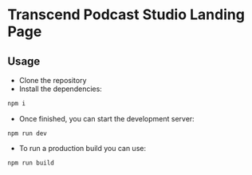 # Transcend Podcast Studio Landing Page

## Usage

- Clone the repository
- Install the dependencies:

```bash
npm i
```

- Once finished, you can start the development server:

```
npm run dev
```

- To run a production build you can use: 

```
npm run build
```